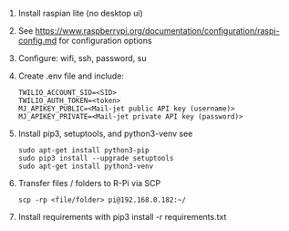 1. Install raspian lite (no desktop ui)

1. See https://www.raspberrypi.org/documentation/configuration/raspi-config.md for configuration options

1. Configure: wifi, ssh, password, su

1. Create .env file and include:

    ```
    TWILIO_ACCOUNT_SID=<SID>
    TWILIO_AUTH_TOKEN=<token>
    MJ_APIKEY_PUBLIC=<Mail-jet public API key (username)>
    MJ_APIKEY_PRIVATE=<Mail-jet private API key (password)>
    ```

1. Install pip3, setuptools, and python3-venv see
    ```
    sudo apt-get install python3-pip
    sudo pip3 install --upgrade setuptools
    sudo apt-get install python3-venv
    ```

1. Transfer files / folders to R-Pi via SCP 

    `scp -rp <file/folder> pi@192.168.0.182:~/`

1. Install requirements with pip3 install -r requirements.txt



